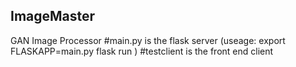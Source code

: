## ImageMaster
GAN Image Processor
#main.py is the flask server (useage: export FLASKAPP=main.py  flask run ) 
#testclient is the front end client
